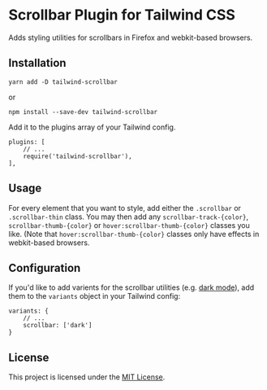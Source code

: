 # Scrollbar Plugin for Tailwind CSS

Adds styling utilities for scrollbars in Firefox and webkit-based browsers.

## Installation

```
yarn add -D tailwind-scrollbar
```
or
```
npm install --save-dev tailwind-scrollbar
```

Add it to the plugins array of your Tailwind config.

```
plugins: [
    // ...
    require('tailwind-scrollbar'),
],
```

## Usage

For every element that you want to style, add either the `.scrollbar` or `.scrollbar-thin` class. You may then add any `scrollbar-track-{color}`, `scrollbar-thumb-{color}` or `hover:scrollbar-thumb-{color}` classes you like. (Note that `hover:scrollbar-thumb-{color}` classes only have effects in webkit-based browsers.

## Configuration

If you'd like to add varients for the scrollbar utilities (e.g. [dark mode](https://tailwindcss.com/docs/dark-mode)), add them to the `variants` object in your Tailwind config:

```
variants: {
    // ...
    scrollbar: ['dark']
}
```

## License

This project is licensed under the [MIT License](/LICENSE).
